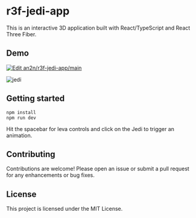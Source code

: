 # r3f-jedi-app

This is an interactive 3D application built with React/TypeScript and React Three Fiber.

## Demo
[![Edit an2n/r3f-jedi-app/main](https://codesandbox.io/static/img/play-codesandbox.svg)](https://codesandbox.io/p/github/an2n/r3f-jedi-app)

![jedi](https://github.com/user-attachments/assets/854f1457-210a-414c-abdd-e3dde6b35a8a)


## Getting started

```
npm install
npm run dev
```

Hit the spacebar for leva controls and click on the Jedi to trigger an animation.

## Contributing

Contributions are welcome! Please open an issue or submit a pull request for any enhancements or bug fixes.

## License

This project is licensed under the MIT License.
